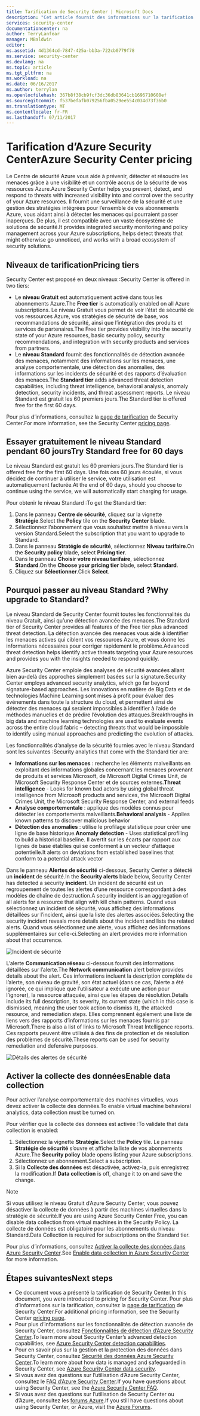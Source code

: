 ```yaml
---
title: Tarification de Security Center | Microsoft Docs
description: "Cet article fournit des informations sur la tarification d’Azure Security Center."
services: security-center
documentationcenter: na
author: TerryLanfear
manager: MBaldwin
editor: 
ms.assetid: 4d1364cd-7847-425a-bb3a-722cb0779f78
ms.service: security-center
ms.devlang: na
ms.topic: article
ms.tgt_pltfrm: na
ms.workload: na
ms.date: 06/16/2017
ms.author: terrylan
ms.openlocfilehash: 367b8f38cb9fcf3dc36db83641cb1696710608ef
ms.sourcegitcommit: f537befafb079256fba0529ee554c034d73f36b0
ms.translationtype: MT
ms.contentlocale: fr-FR
ms.lasthandoff: 07/11/2017
---
```

# <a name="azure-security-center-pricing"></a><span data-ttu-id="7c1c9-103">Tarification d’Azure Security Center</span><span class="sxs-lookup"><span data-stu-id="7c1c9-103">Azure Security Center pricing</span></span>
<span data-ttu-id="7c1c9-104">Le Centre de sécurité Azure vous aide à prévenir, détecter et résoudre les menaces grâce à une visibilité et un contrôle accrus de la sécurité de vos ressources Azure.</span><span class="sxs-lookup"><span data-stu-id="7c1c9-104">Azure Security Center helps you prevent, detect, and respond to threats with increased visibility into and control over the security of your Azure resources.</span></span> <span data-ttu-id="7c1c9-105">Il fournit une surveillance de la sécurité et une gestion des stratégies intégrées pour l’ensemble de vos abonnements Azure, vous aidant ainsi à détecter les menaces qui pourraient passer inaperçues. De plus, il est compatible avec un vaste écosystème de solutions de sécurité.</span><span class="sxs-lookup"><span data-stu-id="7c1c9-105">It provides integrated security monitoring and policy management across your Azure subscriptions, helps detect threats that might otherwise go unnoticed, and works with a broad ecosystem of security solutions.</span></span>

## <a name="pricing-tiers"></a><span data-ttu-id="7c1c9-106">Niveaux de tarification</span><span class="sxs-lookup"><span data-stu-id="7c1c9-106">Pricing tiers</span></span>
<span data-ttu-id="7c1c9-107">Security Center est proposé en deux niveaux :</span><span class="sxs-lookup"><span data-stu-id="7c1c9-107">Security Center is offered in two tiers:</span></span>

* <span data-ttu-id="7c1c9-108">Le **niveau Gratuit** est automatiquement activé dans tous les abonnements Azure.</span><span class="sxs-lookup"><span data-stu-id="7c1c9-108">The **Free tier** is automatically enabled on all Azure subscriptions.</span></span> <span data-ttu-id="7c1c9-109">Le niveau Gratuit vous permet de voir l’état de sécurité de vos ressources Azure, vos stratégies de sécurité de base, vos recommandations de sécurité, ainsi que l’intégration des produits et services de partenaires.</span><span class="sxs-lookup"><span data-stu-id="7c1c9-109">The Free tier provides visibility into the security state of your Azure resources, basic security policy, security recommendations, and integration with security products and services from partners.</span></span>
* <span data-ttu-id="7c1c9-110">Le **niveau Standard** fournit des fonctionnalités de détection avancée des menaces, notamment des informations sur les menaces, une analyse comportementale, une détection des anomalies, des informations sur les incidents de sécurité et des rapports d’évaluation des menaces.</span><span class="sxs-lookup"><span data-stu-id="7c1c9-110">The **Standard tier** adds advanced threat detection capabilities, including threat intelligence, behavioral analysis, anomaly detection, security incidents, and threat assessment reports.</span></span> <span data-ttu-id="7c1c9-111">Le niveau Standard est gratuit les 60 premiers jours.</span><span class="sxs-lookup"><span data-stu-id="7c1c9-111">The Standard tier is offered free for the first 60 days.</span></span>

<span data-ttu-id="7c1c9-112">Pour plus d’informations, consultez la [page de tarification](https://azure.microsoft.com/pricing/details/security-center/) de Security Center.</span><span class="sxs-lookup"><span data-stu-id="7c1c9-112">For more information, see the Security Center [pricing page](https://azure.microsoft.com/pricing/details/security-center/).</span></span>

## <a name="try-standard-free-for-60-days"></a><span data-ttu-id="7c1c9-113">Essayer gratuitement le niveau Standard pendant 60 jours</span><span class="sxs-lookup"><span data-stu-id="7c1c9-113">Try Standard free for 60 days</span></span>
<span data-ttu-id="7c1c9-114">Le niveau Standard est gratuit les 60 premiers jours.</span><span class="sxs-lookup"><span data-stu-id="7c1c9-114">The Standard tier is offered free for the first 60 days.</span></span> <span data-ttu-id="7c1c9-115">Une fois ces 60 jours écoulés, si vous décidez de continuer à utiliser le service, votre utilisation est automatiquement facturée.</span><span class="sxs-lookup"><span data-stu-id="7c1c9-115">At the end of 60 days, should you choose to continue using the service, we will automatically start charging for usage.</span></span>

<span data-ttu-id="7c1c9-116">Pour obtenir le niveau Standard :</span><span class="sxs-lookup"><span data-stu-id="7c1c9-116">To get the Standard tier:</span></span>

1. <span data-ttu-id="7c1c9-117">Dans le panneau **Centre de sécurité**, cliquez sur la vignette **Stratégie**.</span><span class="sxs-lookup"><span data-stu-id="7c1c9-117">Select the **Policy** tile on the **Security Center** blade.</span></span>
2. <span data-ttu-id="7c1c9-118">Sélectionnez l’abonnement que vous souhaitez mettre à niveau vers la version Standard.</span><span class="sxs-lookup"><span data-stu-id="7c1c9-118">Select the subscription that you want to upgrade to Standard.</span></span>
3. <span data-ttu-id="7c1c9-119">Dans le panneau **Stratégie de sécurité**, sélectionnez **Niveau tarifaire**.</span><span class="sxs-lookup"><span data-stu-id="7c1c9-119">On the **Security policy** blade, select **Pricing tier**.</span></span>
4. <span data-ttu-id="7c1c9-120">Dans le panneau **Choisir votre niveau tarifaire**, sélectionnez **Standard**.</span><span class="sxs-lookup"><span data-stu-id="7c1c9-120">On the **Choose your pricing tier** blade, select **Standard**.</span></span>
5. <span data-ttu-id="7c1c9-121">Cliquez sur **Sélectionner**.</span><span class="sxs-lookup"><span data-stu-id="7c1c9-121">Click **Select**.</span></span>


## <a name="why-upgrade-to-standard"></a><span data-ttu-id="7c1c9-122">Pourquoi passer au niveau Standard ?</span><span class="sxs-lookup"><span data-stu-id="7c1c9-122">Why upgrade to Standard?</span></span>
<span data-ttu-id="7c1c9-123">Le niveau Standard de Security Center fournit toutes les fonctionnalités du niveau Gratuit, ainsi qu’une détection avancée des menaces.</span><span class="sxs-lookup"><span data-stu-id="7c1c9-123">The Standard tier of Security Center provides all features of the Free tier plus advanced threat detection.</span></span> <span data-ttu-id="7c1c9-124">La détection avancée des menaces vous aide à identifier les menaces actives qui ciblent vos ressources Azure, et vous donne les informations nécessaires pour corriger rapidement le problème.</span><span class="sxs-lookup"><span data-stu-id="7c1c9-124">Advanced threat detection helps identify active threats targeting your Azure resources and provides you with the insights needed to respond quickly.</span></span>

<span data-ttu-id="7c1c9-125">Azure Security Center emploie des analyses de sécurité avancées allant bien au-delà des approches simplement basées sur la signature.</span><span class="sxs-lookup"><span data-stu-id="7c1c9-125">Security Center employs advanced security analytics, which go far beyond signature-based approaches.</span></span> <span data-ttu-id="7c1c9-126">Les innovations en matière de Big Data et de technologies Machine Learning sont mises à profit pour évaluer des événements dans toute la structure du cloud, et permettent ainsi de détecter des menaces qui seraient impossibles à identifier à l’aide de méthodes manuelles et de prédire l’évolution des attaques.</span><span class="sxs-lookup"><span data-stu-id="7c1c9-126">Breakthroughs in big data and machine learning technologies are used to evaluate events across the entire cloud fabric – detecting threats that would be impossible to identify using manual approaches and predicting the evolution of attacks.</span></span>

<span data-ttu-id="7c1c9-127">Les fonctionnalités d’analyse de la sécurité fournies avec le niveau Standard sont les suivantes :</span><span class="sxs-lookup"><span data-stu-id="7c1c9-127">Security analytics that come with the Standard tier are:</span></span>

* <span data-ttu-id="7c1c9-128">**Informations sur les menaces** : recherche les éléments malveillants en exploitant des informations globales concernant les menaces provenant de produits et services Microsoft, de Microsoft Digital Crimes Unit, de Microsoft Security Response Center et de sources externes.</span><span class="sxs-lookup"><span data-stu-id="7c1c9-128">**Threat intelligence** - Looks for known bad actors by using global threat intelligence from Microsoft products and services, the Microsoft Digital Crimes Unit, the Microsoft Security Response Center, and external feeds</span></span>
* <span data-ttu-id="7c1c9-129">**Analyse comportementale** : applique des modèles connus pour détecter les comportements malveillants.</span><span class="sxs-lookup"><span data-stu-id="7c1c9-129">**Behavioral analysis** - Applies known patterns to discover malicious behavior</span></span>
* <span data-ttu-id="7c1c9-130">**Détection des anomalies** : utilise le profilage statistique pour créer une ligne de base historique.</span><span class="sxs-lookup"><span data-stu-id="7c1c9-130">**Anomaly detection** - Uses statistical profiling to build a historical baseline.</span></span> <span data-ttu-id="7c1c9-131">Il avertit sur les écarts par rapport aux lignes de base établies qui se conforment à un vecteur d’attaque potentielle.</span><span class="sxs-lookup"><span data-stu-id="7c1c9-131">It alerts on deviations from established baselines that conform to a potential attack vector</span></span>

<span data-ttu-id="7c1c9-132">Dans le panneau **Alertes de sécurité** ci-dessous, Security Center a détecté un **incident** de sécurité.</span><span class="sxs-lookup"><span data-stu-id="7c1c9-132">In the **Security alerts** blade below, Security Center has detected a security **incident**.</span></span> <span data-ttu-id="7c1c9-133">Un incident de sécurité est un regroupement de toutes les alertes d’une ressource correspondant à des modèles de chaîne de destruction.</span><span class="sxs-lookup"><span data-stu-id="7c1c9-133">A security incident is an aggregation of all alerts for a resource that align with kill chain patterns.</span></span> <span data-ttu-id="7c1c9-134">Quand vous sélectionnez un incident de sécurité, vous affichez des informations détaillées sur l’incident, ainsi que la liste des alertes associées.</span><span class="sxs-lookup"><span data-stu-id="7c1c9-134">Selecting the security incident reveals more details about the incident and lists the related alerts.</span></span> <span data-ttu-id="7c1c9-135">Quand vous sélectionnez une alerte, vous affichez des informations supplémentaires sur celle-ci.</span><span class="sxs-lookup"><span data-stu-id="7c1c9-135">Selecting an alert provides more information about that occurrence.</span></span>

![Incident de sécurité][2]

<span data-ttu-id="7c1c9-137">L’alerte **Communication réseau** ci-dessous fournit des informations détaillées sur l’alerte.</span><span class="sxs-lookup"><span data-stu-id="7c1c9-137">The **Network communication** alert below provides details about the alert.</span></span> <span data-ttu-id="7c1c9-138">Ces informations incluent la description complète de l’alerte, son niveau de gravité, son état actuel (dans ce cas, l’alerte a été ignorée, ce qui implique que l’utilisateur a exécuté une action pour l’ignorer), la ressource attaquée, ainsi que les étapes de résolution.</span><span class="sxs-lookup"><span data-stu-id="7c1c9-138">Details include its full description, its severity, its current state (which in this case is dismissed, meaning the user took action to dismiss it), the attacked resource, and remediation steps.</span></span> <span data-ttu-id="7c1c9-139">Elles comprennent également une liste de liens vers des rapports d’informations sur les menaces fournis par Microsoft.</span><span class="sxs-lookup"><span data-stu-id="7c1c9-139">There is also a list of links to Microsoft Threat Intelligence reports.</span></span> <span data-ttu-id="7c1c9-140">Ces rapports peuvent être utilisés à des fins de protection et de résolution des problèmes de sécurité.</span><span class="sxs-lookup"><span data-stu-id="7c1c9-140">These reports can be used for security remediation and defensive purposes.</span></span>

![Détails des alertes de sécurité][3]

## <a name="enable-data-collection"></a><span data-ttu-id="7c1c9-142">Activer la collecte des données</span><span class="sxs-lookup"><span data-stu-id="7c1c9-142">Enable data collection</span></span>
<span data-ttu-id="7c1c9-143">Pour activer l’analyse comportementale des machines virtuelles, vous devez activer la collecte des données.</span><span class="sxs-lookup"><span data-stu-id="7c1c9-143">To enable virtual machine behavioral analytics, data collection must be turned on.</span></span>

<span data-ttu-id="7c1c9-144">Pour vérifier que la collecte des données est activée :</span><span class="sxs-lookup"><span data-stu-id="7c1c9-144">To validate that data collection is enabled:</span></span>

1. <span data-ttu-id="7c1c9-145">Sélectionnez la vignette **Stratégie**.</span><span class="sxs-lookup"><span data-stu-id="7c1c9-145">Select the **Policy** tile.</span></span> <span data-ttu-id="7c1c9-146">Le panneau **Stratégie de sécurité** s’ouvre et affiche la liste de vos abonnements Azure.</span><span class="sxs-lookup"><span data-stu-id="7c1c9-146">The **Security policy** blade opens listing your Azure subscriptions.</span></span>
2. <span data-ttu-id="7c1c9-147">Sélectionnez un abonnement.</span><span class="sxs-lookup"><span data-stu-id="7c1c9-147">Select a subscription.</span></span>
3. <span data-ttu-id="7c1c9-148">Si la **Collecte des données** est désactivée, activez-la, puis enregistrez la modification.</span><span class="sxs-lookup"><span data-stu-id="7c1c9-148">If **Data collection** is off, change it to on and save the change.</span></span>

> [!NOTE]
> <span data-ttu-id="7c1c9-149">Si vous utilisez le niveau Gratuit d’Azure Security Center, vous pouvez désactiver la collecte de données à partir des machines virtuelles dans la stratégie de sécurité.</span><span class="sxs-lookup"><span data-stu-id="7c1c9-149">If you are using Azure Security Center Free, you can disable data collection from virtual machines in the Security Policy.</span></span> <span data-ttu-id="7c1c9-150">La collecte de données est obligatoire pour les abonnements du niveau Standard.</span><span class="sxs-lookup"><span data-stu-id="7c1c9-150">Data Collection is required for subscriptions on the Standard tier.</span></span>
>
>

<span data-ttu-id="7c1c9-151">Pour plus d’informations, consultez [Activer la collecte des données dans Azure Security Center](security-center-enable-data-collection.md).</span><span class="sxs-lookup"><span data-stu-id="7c1c9-151">See [Enable data collection in Azure Security Center](security-center-enable-data-collection.md) for more information.</span></span>

## <a name="next-steps"></a><span data-ttu-id="7c1c9-152">Étapes suivantes</span><span class="sxs-lookup"><span data-stu-id="7c1c9-152">Next steps</span></span>
* <span data-ttu-id="7c1c9-153">Ce document vous a présenté la tarification de Security Center.</span><span class="sxs-lookup"><span data-stu-id="7c1c9-153">In this document, you were introduced to pricing for Security Center.</span></span> <span data-ttu-id="7c1c9-154">Pour plus d’informations sur la tarification, consultez la [page de tarification](https://azure.microsoft.com/pricing/details/security-center/) de Security Center.</span><span class="sxs-lookup"><span data-stu-id="7c1c9-154">For additional pricing information, see the Security Center [pricing page](https://azure.microsoft.com/pricing/details/security-center/).</span></span>
* <span data-ttu-id="7c1c9-155">Pour plus d’informations sur les fonctionnalités de détection avancée de Security Center, consultez [Fonctionnalités de détection d’Azure Security Center](security-center-detection-capabilities.md).</span><span class="sxs-lookup"><span data-stu-id="7c1c9-155">To learn more about Security Center’s advanced detection capabilities, see [Azure Security Center detection capabilities](security-center-detection-capabilities.md).</span></span>
* <span data-ttu-id="7c1c9-156">Pour en savoir plus sur la gestion et la protection des données dans Security Center, consultez [Sécurité des données Azure Security Center](security-center-data-security.md).</span><span class="sxs-lookup"><span data-stu-id="7c1c9-156">To learn more about how data is managed and safeguarded in Security Center, see [Azure Security Center data security](security-center-data-security.md).</span></span>
* <span data-ttu-id="7c1c9-157">Si vous avez des questions sur l’utilisation d’Azure Security Center, consultez le [FAQ d’Azure Security Center](security-center-faq.md).</span><span class="sxs-lookup"><span data-stu-id="7c1c9-157">If you have questions about using Security Center, see the [Azure Security Center FAQ](security-center-faq.md).</span></span>
* <span data-ttu-id="7c1c9-158">Si vous avez des questions sur l’utilisation de Security Center ou d’Azure, consultez les [forums Azure](https://social.msdn.microsoft.com/Forums/home?forum=AzureSecurityCenter&filter=alltypes&sort=lastpostdesc).</span><span class="sxs-lookup"><span data-stu-id="7c1c9-158">If you still have questions about using Security Center, or Azure, visit the [Azure Forums](https://social.msdn.microsoft.com/Forums/home?forum=AzureSecurityCenter&filter=alltypes&sort=lastpostdesc).</span></span>

<!--Image references-->
[1]: ./media/security-center-pricing/standard.png
[2]: ./media/security-center-pricing/incident.png
[3]: ./media/security-center-pricing/network-alert.png

